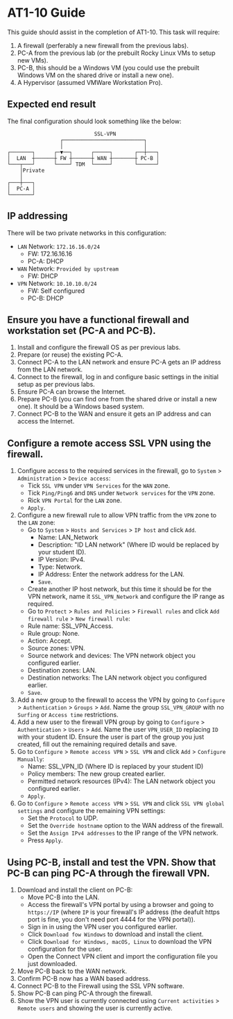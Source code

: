 # AT1-10 Guide
This guide should assist in the completion of AT1-10.
This task will require:
1. A firewall (perferably a new firewall from the previous labs).
2. PC-A from the previous lab (or the prebuilt Rocky Linux VMs to setup new VMs).
3. PC-B, this should be a Windows VM (you could use the prebuilt Windows VM on the shared drive or install a new one).
4. A Hypervisor (assumed VMWare Workstation Pro).

## Expected end result
The final configuration should look something like the below:

                                SSL-VPN
                     ┌──────────────────────────┐    
                     │                          │    
    ┌───────┐      ┌─▼──┐      ┌─────┐       ┌──┼───┐
    │  LAN  ┼──────┼ FW ┼──────┼ WAN ┼───────┼ PC-B │
    └───┬───┘      └────┘ TDM  └─────┘       └──────┘
        │Private                                     
        │                                            
    ┌───┼───┐                                        
    │  PC-A │                                        
    └───────┘                                        


## IP addressing
There will be two private networks in this configuration:
  * `LAN` Network: `172.16.16.0/24`
    * FW: 172.16.16.16
    * PC-A: DHCP
  * `WAN` Network: `Provided by upstream`
    * FW: DHCP
  * `VPN` Network: `10.10.10.0/24`
    * FW: Self configured
    * PC-B: DHCP 

## Ensure you have a functional firewall and workstation set (PC-A and PC-B).
1. Install and configure the firewall OS as per previous labs.
2. Prepare (or reuse) the existing PC-A.
3. Connect PC-A to the LAN network and ensure PC-A gets an IP address from the LAN network.
4. Connect to the firewall, log in and configure basic settings in the initial setup as per previous labs.
5. Ensure PC-A can browse the Internet.
6. Prepare PC-B (you can find one from the shared drive or install a new one). It should be a Windows based system.
7. Connect PC-B to the WAN and ensure it gets an IP address and can access the Internet.

## Configure a remote access SSL VPN using the firewall.
1. Configure access to the required services in the firewall, go to `System` > `Administration` > `Device access`:
   *  Tick `SSL VPN` under `VPN Services` for the `WAN` zone.
   *  Tick `Ping/Ping6` and `DNS` under `Network services` for the `VPN` zone.
   *  Rick `VPN Portal` for the `LAN` zone.
   *  `Apply`.
2. Configure a new firewall rule to allow VPN traffic from the `VPN` zone to the `LAN` zone:
   *  Go to `System` > `Hosts and Services` > `IP host` and click `Add`.
       *  Name: LAN_Network
       *  Description: "ID LAN network" (Where ID would be replaced by your student ID).
       *  IP Version: IPv4.
       *  Type: Network.
       *  IP Address: Enter the network address for the LAN.
       *  `Save`.
    *  Create another IP host network, but this time it should be for the VPN network, name it `SSL_VPN_Network` and configure the IP range as required.
    *  Go to `Protect` > `Rules and Policies` > `Firewall rules` and click `Add firewall rule` > `New firewall rule`:
      *   Rule name: SSL_VPN_Access.
      *   Rule group: None.
      *   Action: Accept.
      *   Source zones: VPN.
      *   Source network and devices: The VPN network object you configured earlier.
      *   Destination zones: LAN.
      *   Destination networks: The LAN network object you configured earlier.
      *   `Save`.
3. Add a new group to the firewall to access the VPN by going to `Configure` > `Authentication` > `Groups` > `Add`. Name the group `SSL_VPN_GROUP` with no `Surfing` or `Access time` restrictions.
4. Add a new user to the firewall VPN group by going to `Configure` > `Authentication` > `Users` > `Add`. Name the user `VPN_USER_ID` replacing `ID` with your student ID. Ensure the user is part of the group you just created, fill out the remaining required details and save.
5. Go to `Configure` > `Remote access VPN` > `SSL VPN` and click `Add` > `Configure Manually`:
   *  Name: SSL_VPN_ID (Where ID is replaced by your student ID)
   *  Policy members: The new group created earlier.
   *  Permitted network resources (IPv4): The LAN network object you configured earlier.
   *  `Apply`.
6. Go to `Configure` > `Remote access VPN` > `SSL VPN` and click `SSL VPN global settings` and configure the remaining VPN settings:
   *  Set the `Protocol` to UDP.
   *  Set the `Override hostname` option to the WAN address of the firewall.
   *  Set the `Assign IPv4 addresses` to the IP range of the VPN network.
   *  Press `Apply`.


## Using PC-B, install and test the VPN. Show that PC-B can ping PC-A through the firewall VPN.
1. Download and install the client on PC-B:
   *  Move PC-B into the LAN.
   *  Access the firewall's VPN portal by using a browser and going to `https://IP` (where `IP` is your firewall's IP address (the deafult https port is fine, you don't need port 4444 for the VPN portal)).
   *  Sign in in using the VPN user you configured earlier.
   *  Click `Download fow Windows` to download and install the client.
   *  Click `Download for Windows, macOS, Linux` to download the VPN configuration for the user.
   *  Open the Connect VPN client and import the configuration file you just downloaded.
2. Move PC-B back to the WAN network.
3. Confirm PC-B now has a WAN based address.
4. Connect PC-B to the Firewall using the SSL VPN software.
5. Show PC-B can ping PC-A through the firewall.
6. Show the VPN user is currently connected using `Current activities` > `Remote users` and showing the user is currently active.
